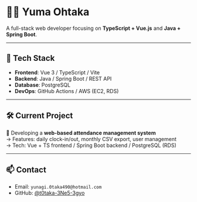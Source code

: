 # 👨‍💻 Yuma Ohtaka

A full-stack web developer focusing on **TypeScript + Vue.js** and **Java + Spring Boot**.

---

## 🔧 Tech Stack
- **Frontend**: Vue 3 / TypeScript / Vite
- **Backend**: Java / Spring Boot / REST API
- **Database**: PostgreSQL
- **DevOps**: GitHub Actions / AWS (EC2, RDS)

---

## 🛠 Current Project
🎯 Developing a **web-based attendance management system**  
→ Features: daily clock-in/out, monthly CSV export, user management  
→ Tech: Vue + TS frontend / Spring Boot backend / PostgreSQL (RDS)

---

## 📫 Contact
- Email: `yunagi.0taka490@hotmail.com`
- GitHub: [@t0taka-3Ne5-3gyo](https://github.com/0taka-3Ne5-3gyo)
